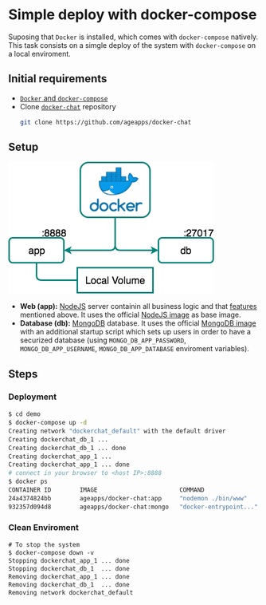 # Simple deploy with docker-compose 

Suposing that `Docker` is installed, which comes with `docker-compose` natively. This task consists on a simgle deploy of the system with `docker-compose` on a local enviroment.

## Initial requirements

+ [`Docker` and `docker-compose`](https://www.docker.com/products/docker-desktop)
+ Clone [`docker-chat`](https://github.com/ageapps/docker-chat) repository
    ```bash
    git clone https://github.com/ageapps/docker-chat
    ```
    
## Setup
![basic](../art/arch_1.png)
+ __Web (app):__ [NodeJS] server containin all business logic and that [features](#features)  mentioned above. It uses the official [NodeJS image] as base image.
+ __Database (db):__ [MongoDB] database. It uses the official [MongoDB image] with an additional startup script which sets up users in order to have a securized database (using `MONGO_DB_APP_PASSWORD`, `MONGO_DB_APP_USERNAME`, `MONGO_DB_APP_DATABASE` enviroment variables).

## Steps
### Deployment
```bash
$ cd demo
$ docker-compose up -d
Creating network "dockerchat_default" with the default driver
Creating dockerchat_db_1 ...
Creating dockerchat_db_1 ... done
Creating dockerchat_app_1 ...
Creating dockerchat_app_1 ... done
# connect in your browser to <host IP>:8888
$ docker ps
CONTAINER ID        IMAGE                       COMMAND                  CREATED             STATUS                   PORTS                      NAMES
24a4374824bb        ageapps/docker-chat:app     "nodemon ./bin/www"      2 minutes ago       Up 2 minutes             0.0.0.0:8888->3000/tcp     dockerchat_app_1
932357d094d8        ageapps/docker-chat:mongo   "docker-entrypoint..."   2 minutes ago       Up 2 minutes (healthy)   0.0.0.0:27017->27017/tcp   dockerchat_db_1

```
### Clean Enviroment
```
# To stop the system
$ docker-compose down -v
Stopping dockerchat_app_1 ... done
Stopping dockerchat_db_1  ... done
Removing dockerchat_app_1 ... done
Removing dockerchat_db_1  ... done
Removing network dockerchat_default
```

[NodeJS image]: https://hub.docker.com/_/node/
[MongoDB image]: https://hub.docker.com/_/mongo/
[MongoDB]: https://www.mongodb.com
[mongoose]: http://mongoosejs.com/index.html
[NodeJS]: http://nodejs.org
[Docker]: https://docs.docker.com/
[docker-compose]:https://docs.docker.com/compose/compose-file/
[docker-build]:https://docs.docker.com/engine/reference/builder/
[Kubernetes]:https://kubernetes.io/
[WebSocket handshake]:https://tools.ietf.org/html/rfc6455
[WebSocket]:https://en.wikipedia.org/wiki/WebSocket
[MongoStore]:https://www.npmjs.com/package/connect-mongo
[GlusterFS]:https://www.gluster.org/
[traefik]:https://traefik.io/
[NATS]:https://nats.io/
[NATS Adapter]:https://www.npmjs.com/package/socket.io-nats
[RabbitMQ]:https://www.rabbitmq.com/
[Rabbit Adapter]:https://www.npmjs.com/package/socket.io-amqp
[Redis]:https://redis.io/
[Redis Adapter]:https://github.com/socketio/socket.io-redis
[traefik image]:https://hub.docker.com/r/_/traefik/
[SocketIO]:https://socket.io/
[Express Session]:https://github.com/expressjs/session
[NGINX Ingress Controller]: https://github.com/kubernetes/ingress-nginx
[ingress documentation]: https://github.com/kubernetes/ingress-nginx/blob/master/docs/catalog.md
